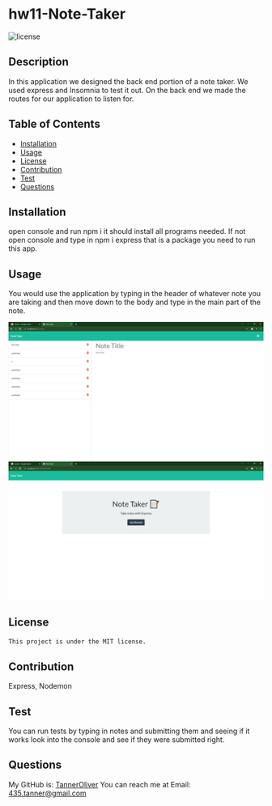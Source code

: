 # hw11-Note-Taker

![license](https://img.shields.io/badge/license-MIT-red)

## Description
In this application we designed the back end portion of a note taker. We used express and Insomnia to test it out. On the back end we made the routes for our application to listen for.

## Table of Contents
- [Installation](#installation)
- [Usage](#usage)
- [License](#license)
- [Contribution](#contribution)
- [Test](#test)
- [Questions](#questions)

## Installation
open console and run npm i it should install all programs needed. If not open console and type in npm i express that is a package you need to run this app.

## Usage
You would use the application by typing in the header of whatever note you are taking and then move down to the body and type in the main part of the note.

![Note-Taker1](./resources/images/Note-Taker1.png)
![Note-Taker2](./resources/images/Note-Taker2.png)

## License
    This project is under the MIT license.

## Contribution
Express, Nodemon

## Test
You can run tests by typing in notes and submitting them and seeing if it works look into the console and see if they were submitted right.
  
## Questions
My GitHub is: [TannerOliver](https://github.com/TannerOliver)
You can reach me at Email: 435.tanner@gmail.com